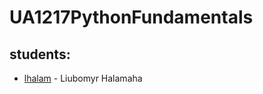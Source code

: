 # UA1217PythonFundamentals

## students:
- [lhalam](https://github.com/lhalam) - Liubomyr Halamaha

